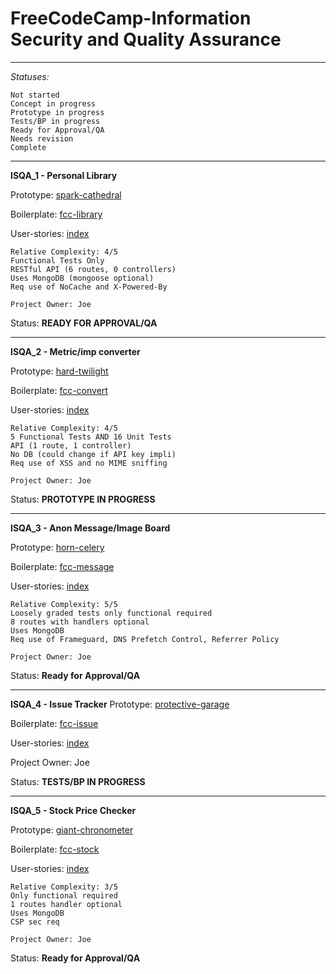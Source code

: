**FreeCodeCamp**-Information Security and Quality Assurance
=======

----------

*Statuses:*

    Not started
    Concept in progress
    Prototype in progress
    Tests/BP in progress
    Ready for Approval/QA
    Needs revision
    Complete

----------



**ISQA_1 - Personal Library**

Prototype: [spark-cathedral](https://gomix.com/#!/project/spark-cathedral)

Boilerplate: [fcc-library](https://gomix.com/#!/project/fcc-library)

User-stories: [index](https://spark-cathedral.gomix.me)

    Relative Complexity: 4/5
    Functional Tests Only
    RESTful API (6 routes, 0 controllers)
    Uses MongoDB (mongoose optional)
    Req use of NoCache and X-Powered-By

	Project Owner: Joe
Status: **READY FOR APPROVAL/QA** 



----------



**ISQA_2 - Metric/imp converter**

Prototype: [hard-twilight](https://gomix.com/#!/project/hard-twilight)

Boilerplate: [fcc-convert](https://gomix.com/#!/project/fcc-convert)

User-stories: [index](https://hard-twilight.gomix.me/)

    Relative Complexity: 4/5
    5 Functional Tests AND 16 Unit Tests
    API (1 route, 1 controller)
    No DB (could change if API key impli)
    Req use of XSS and no MIME sniffing

	Project Owner: Joe
Status: **PROTOTYPE IN PROGRESS**



----------



**ISQA_3 - Anon Message/Image Board**

Prototype: [horn-celery](https://gomix.com/#!/project/horn-celery)

Boilerplate: [fcc-message](https://gomix.com/#!/project/fcc-message)

User-stories: [index](https://horn-celery.gomix.me/)

    Relative Complexity: 5/5
    Loosely graded tests only functional required
    8 routes with handlers optional
    Uses MongoDB
    Req use of Frameguard, DNS Prefetch Control, Referrer Policy

	Project Owner: Joe
Status: **Ready for Approval/QA**



----------

**ISQA_4 - Issue Tracker**
Prototype: [protective-garage](https://gomix.com/#!/project/protective-garage)

Boilerplate: [fcc-issue](https://gomix.com/#!/project/fcc-issue)

User-stories: [index](https://protective-garage.gomix.me/)

Project Owner: Joe

Status: **TESTS/BP IN PROGRESS**


----------



**ISQA_5 - Stock Price Checker**

Prototype: [giant-chronometer](https://gomix.com/#!/project/giant-chronometer)

Boilerplate: [fcc-stock](https://gomix.com/#!/project/fcc-stock)

User-stories: [index](giant-chronometer.gomix.me)

    Relative Complexity: 3/5
    Only functional required
    1 routes handler optional
    Uses MongoDB
    CSP sec req

	Project Owner: Joe
Status: **Ready for Approval/QA**


